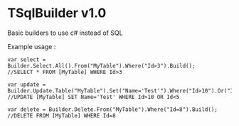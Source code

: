 TSqlBuilder v1.0
===========
Basic builders to use c# instead of SQL


Example usage :

    var select = Builder.Select.All().From("MyTable").Where("Id>3").Build();
	//SELECT * FROM [MyTable] WHERE Id>3

    var update = Builder.Update.Table("MyTable").Set("Name='Test'").Where("Id>10").Or("Id<5").Build;
	//UPDATE [MyTable] SET Name='Test' WHERE Id>10 OR Id<5

	var delete = Builder.Delete.From("MyTable").Where("Id=8").Build();
	//DELETE FROM [MyTable] WHERE Id=8
